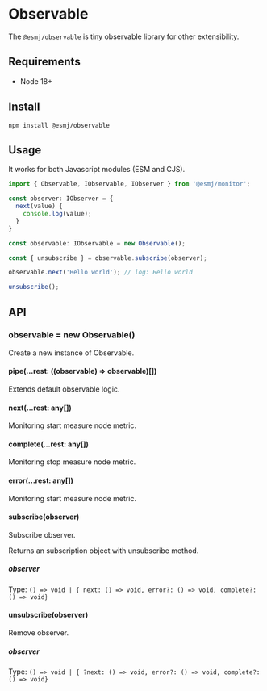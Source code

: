# Observable

The `@esmj/observable` is tiny observable library for other extensibility. 

## Requirements

- Node 18+

## Install

```shell
npm install @esmj/observable
```

## Usage

It works for both Javascript modules (ESM and CJS).

```javascript 
import { Observable, IObservable, IObserver } from '@esmj/monitor';

const observer: IObserver = {
  next(value) {
    console.log(value);
  }
}

const observable: IObservable = new Observable();

const { unsubscribe } = observable.subscribe(observer);

observable.next('Hello world'); // log: Hello world

unsubscribe();

```
## API
### observable = new Observable()
Create a new instance of Observable.

#### pipe(...rest: ((observable) => observable)[])
Extends default observable logic.

#### next(...rest: any[])
Monitoring start measure node metric.

#### complete(...rest: any[])
Monitoring stop measure node metric.

#### error(...rest: any[])
Monitoring start measure node metric.

#### subscribe(observer)
Subscribe observer.

Returns an subscription object with unsubscribe method.

##### observer
Type: `() => void | { next: () => void, error?: () => void, complete?: () => void}`

#### unsubscribe(observer)
Remove observer.

##### observer
Type: `() => void | { ?next: () => void, error?: () => void, complete?: () => void}`
